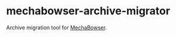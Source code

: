 # mechabowser-archive-migrator
Archive migration tool for [MechaBowser](https://github.com/rNintendoSwitch/MechaBowser/).
